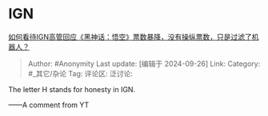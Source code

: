 # IGN
[如何看待IGN高管回应《黑神话：悟空》票数暴降，没有操纵票数，只是过滤了机器人？](https://www.zhihu.com/question/668209226/answer/3639860949)

> Author: #Anonymity
> Last update: [编辑于 2024-09-26]
> Link:
> Category: #_其它/杂论 
> Tag: 
> 评论区:
> 泛讨论:

The letter H stands for honesty in IGN.

——A comment from YT